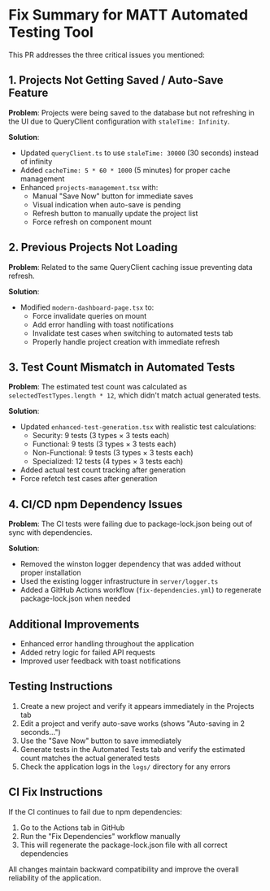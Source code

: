 # Fix Summary for MATT Automated Testing Tool

This PR addresses the three critical issues you mentioned:

## 1. Projects Not Getting Saved / Auto-Save Feature
**Problem**: Projects were being saved to the database but not refreshing in the UI due to QueryClient configuration with `staleTime: Infinity`.

**Solution**:
- Updated `queryClient.ts` to use `staleTime: 30000` (30 seconds) instead of infinity
- Added `cacheTime: 5 * 60 * 1000` (5 minutes) for proper cache management
- Enhanced `projects-management.tsx` with:
  - Manual "Save Now" button for immediate saves
  - Visual indication when auto-save is pending
  - Refresh button to manually update the project list
  - Force refresh on component mount

## 2. Previous Projects Not Loading
**Problem**: Related to the same QueryClient caching issue preventing data refresh.

**Solution**:
- Modified `modern-dashboard-page.tsx` to:
  - Force invalidate queries on mount
  - Add error handling with toast notifications
  - Invalidate test cases when switching to automated tests tab
  - Properly handle project creation with immediate refresh

## 3. Test Count Mismatch in Automated Tests
**Problem**: The estimated test count was calculated as `selectedTestTypes.length * 12`, which didn't match actual generated tests.

**Solution**:
- Updated `enhanced-test-generation.tsx` with realistic test calculations:
  - Security: 9 tests (3 types × 3 tests each)
  - Functional: 9 tests (3 types × 3 tests each)
  - Non-Functional: 9 tests (3 types × 3 tests each)
  - Specialized: 12 tests (4 types × 3 tests each)
- Added actual test count tracking after generation
- Force refetch test cases after generation

## 4. CI/CD npm Dependency Issues
**Problem**: The CI tests were failing due to package-lock.json being out of sync with dependencies.

**Solution**:
- Removed the winston logger dependency that was added without proper installation
- Used the existing logger infrastructure in `server/logger.ts`
- Added a GitHub Actions workflow (`fix-dependencies.yml`) to regenerate package-lock.json when needed

## Additional Improvements
- Enhanced error handling throughout the application
- Added retry logic for failed API requests
- Improved user feedback with toast notifications

## Testing Instructions
1. Create a new project and verify it appears immediately in the Projects tab
2. Edit a project and verify auto-save works (shows "Auto-saving in 2 seconds...")
3. Use the "Save Now" button to save immediately
4. Generate tests in the Automated Tests tab and verify the estimated count matches the actual generated tests
5. Check the application logs in the `logs/` directory for any errors

## CI Fix Instructions
If the CI continues to fail due to npm dependencies:
1. Go to the Actions tab in GitHub
2. Run the "Fix Dependencies" workflow manually
3. This will regenerate the package-lock.json file with all correct dependencies

All changes maintain backward compatibility and improve the overall reliability of the application.